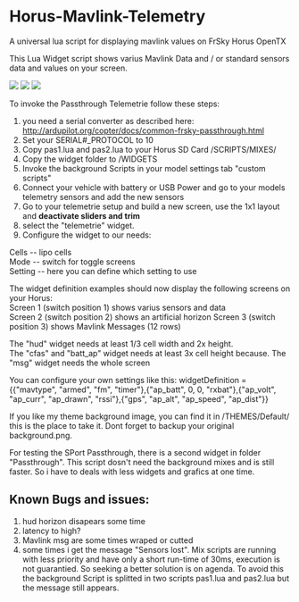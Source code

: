 # Horus-Mavlink-Telemetry
A universal lua script for displaying mavlink values on FrSky Horus OpenTX

This Lua Widget script shows varius Mavlink Data and / or standard sensors data and values on your screen.

<img src="https://raw.githubusercontent.com/zendrones/Horus-Mavlink-Telemetry/master/img/screenshot_x12s_17-12-16_00-26-26.png">
<img src="https://raw.githubusercontent.com/zendrones/Horus-Mavlink-Telemetry/master/img/screenshot_x12s_17-12-16_00-26-38.png">
<img src="https://raw.githubusercontent.com/zendrones/Horus-Mavlink-Telemetry/master/img/screenshot_x12s_17-12-16_00-26-32.png">

To invoke the Passthrough Telemetrie follow these steps:

1. you need a serial converter as described here: http://ardupilot.org/copter/docs/common-frsky-passthrough.html
2. Set your SERIAL#_PROTOCOL to 10
3. Copy pas1.lua and pas2.lua to your Horus SD Card /SCRIPTS/MIXES/
4. Copy the widget folder to /WIDGETS
5. Invoke the background Scripts in your model settings tab "custom scripts"
6. Connect your vehicle with battery or USB Power and go to your models telemetry sensors and add the new sensors
6. Go to your telemetrie setup and build a new screen, use the 1x1 layout and <strong>deactivate sliders and trim</strong>
7. select the "telemetrie" widget.
8. Configure the widget to our needs:

Cells		 -- lipo cells<br>
Mode     -- switch for toggle screens<br>
Setting  -- here you can define which setting to use<br>

The widget definition examples should now display the following screens on your Horus:<br>
Screen 1 (switch position 1) shows varius sensors and data<br>
Screen 2 (switch position 2) shows an artificial horizon
Screen 3 (switch position 3) shows Mavlink Messages (12 rows)<br>

The "hud" widget needs at least 1/3 cell width and 2x height.<br>
The "cfas" and "batt_ap" widget needs at least 3x cell height because.
The "msg" widget needs the whole screen

You can configure your own settings like this:
widgetDefinition = {{"mavtype", "armed", "fm", "timer"},{"ap_batt", 0, 0, "rxbat"},{"ap_volt", "ap_curr", "ap_drawn", "rssi"},{"gps", "ap_alt", "ap_speed", "ap_dist"}}

If you like my theme background image, you can find it in /THEMES/Default/ this is the place to take it. Dont forget to backup your original background.png. 

For testing the SPort Passthrough, there is a second widget in folder "Passthrough". This script dosn't need the background mixes and is still faster. So i have to deals with less widgets and grafics at one time.

## Known Bugs and issues:
1. hud horizon disapears some time
2. latency to high?
3. Mavlink msg are some times wraped or cutted
4. some times i get the message "Sensors lost". Mix scripts are running with less priority and have only a short run-time of 30ms, execution is not guarantied. So seeking a better solution is on agenda. To avoid this the background Script is splitted in two scripts pas1.lua and pas2.lua but the message still appears.




